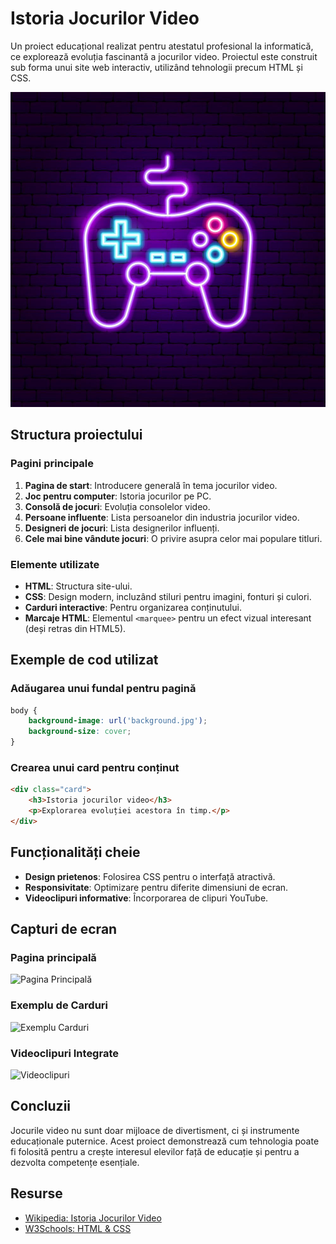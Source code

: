 
# Istoria Jocurilor Video

Un proiect educațional realizat pentru atestatul profesional la informatică, ce explorează evoluția fascinantă a jocurilor video. Proiectul este construit sub forma unui site web interactiv, utilizând tehnologii precum HTML și CSS.

![Jocuri Video](./imagini%20pentru%20prezentare/Logo_Jocuri_Video.jpg)

## Structura proiectului

### Pagini principale
1. **Pagina de start**: Introducere generală în tema jocurilor video.
2. **Joc pentru computer**: Istoria jocurilor pe PC.
3. **Consolă de jocuri**: Evoluția consolelor video.
4. **Persoane influente**: Lista persoanelor din industria jocurilor video.
5. **Designeri de jocuri**: Lista designerilor influenți.
6. **Cele mai bine vândute jocuri**: O privire asupra celor mai populare titluri.

### Elemente utilizate
- **HTML**: Structura site-ului.
- **CSS**: Design modern, incluzând stiluri pentru imagini, fonturi și culori.
- **Carduri interactive**: Pentru organizarea conținutului.
- **Marcaje HTML**: Elementul `<marquee>` pentru un efect vizual interesant (deși retras din HTML5).

## Exemple de cod utilizat

### Adăugarea unui fundal pentru pagină
```css
body {
    background-image: url('background.jpg');
    background-size: cover;
}
```

### Crearea unui card pentru conținut
```html
<div class="card">
    <h3>Istoria jocurilor video</h3>
    <p>Explorarea evoluției acestora în timp.</p>
</div>
```

## Funcționalități cheie
- **Design prietenos**: Folosirea CSS pentru o interfață atractivă.
- **Responsivitate**: Optimizare pentru diferite dimensiuni de ecran.
- **Videoclipuri informative**: Încorporarea de clipuri YouTube.

## Capturi de ecran

### Pagina principală
![Pagina Principală](Pagina_Principala.jpg)

### Exemplu de Carduri
![Exemplu Carduri](Exemplu_Carduri.jpg)

### Videoclipuri Integrate
![Videoclipuri](Videoclipuri.jpg)

## Concluzii
Jocurile video nu sunt doar mijloace de divertisment, ci și instrumente educaționale puternice. Acest proiect demonstrează cum tehnologia poate fi folosită pentru a crește interesul elevilor față de educație și pentru a dezvolta competențe esențiale.

## Resurse
- [Wikipedia: Istoria Jocurilor Video](https://ro.wikipedia.org/wiki/Joc_video)
- [W3Schools: HTML & CSS](https://www.w3schools.com/)
